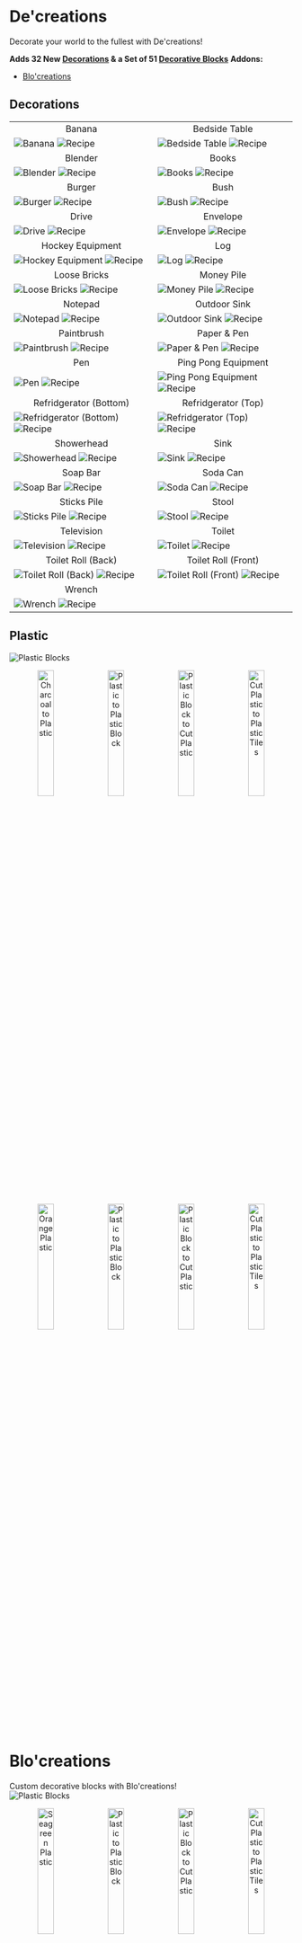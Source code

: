 # De'creations
Decorate your world to the fullest with De'creations!

**Adds 32 New [Decorations](#decorations) & a Set of 51 [Decorative Blocks](#plastic)**
**Addons:**
- [Blo'creations](#blo-creations)

## Decorations
<table>
 <tr> <!-- Row -->
		<td align="center">Banana</td> <!-- Column -->
		<td align="center">Bedside Table</td>
	</tr>
	<tr>
		<td>
   <img src="https://github.com/ChauhanSai/De-creations/blob/main/images/banana.png?raw=true" alt="Banana" />
   <img src="https://github.com/ChauhanSai/De-creations/blob/main/images/banana.recipe.png?raw=true" alt="Recipe" />
  </td>
		<td>
   <img src="https://github.com/ChauhanSai/De-creations/blob/main/images/bedside.png?raw=true" alt="Bedside Table" />
   <img src="https://github.com/ChauhanSai/De-creations/blob/main/images/bedside.recipe.png?raw=true" alt="Recipe" />
  </td>
	</tr>
 <tr>
		<td align="center">Blender</td>
		<td align="center">Books</td>
	</tr>
	<tr>
		<td>
   <img src="https://github.com/ChauhanSai/De-creations/blob/main/images/blender.png?raw=true" alt="Blender" />
   <img src="https://github.com/ChauhanSai/De-creations/blob/main/images/blender.recipe.png?raw=true" alt="Recipe" />
  </td>
		<td>
   <img src="https://github.com/ChauhanSai/De-creations/blob/main/images/books.png?raw=true" alt="Books" />
   <img src="https://github.com/ChauhanSai/De-creations/blob/main/images/books.recipe.png?raw=true" alt="Recipe" />
  </td>
	</tr>
 <tr>
		<td align="center">Burger</td>
		<td align="center">Bush</td>
	</tr>
	<tr>
		<td>
   <img src="https://github.com/ChauhanSai/De-creations/blob/main/images/burger.png?raw=true" alt="Burger" />
   <img src="https://github.com/ChauhanSai/De-creations/blob/main/images/burger.recipe.png?raw=true" alt="Recipe" />
  </td>
		<td>
   <img src="https://github.com/ChauhanSai/De-creations/blob/main/images/bush.png?raw=true" alt="Bush" />
   <img src="https://github.com/ChauhanSai/De-creations/blob/main/images/bush.recipe.png?raw=true" alt="Recipe" />
  </td>
	</tr>
 <tr>
		<td align="center">Drive</td>
		<td align="center">Envelope</td>
	</tr>
	<tr>
		<td>
   <img src="https://github.com/ChauhanSai/De-creations/blob/main/images/drive.png?raw=true" alt="Drive" />
   <img src="https://github.com/ChauhanSai/De-creations/blob/main/images/drive.recipe.png?raw=true" alt="Recipe" />
  </td>
		<td>
   <img src="https://github.com/ChauhanSai/De-creations/blob/main/images/envelope.png?raw=true" alt="Envelope" />
   <img src="https://github.com/ChauhanSai/De-creations/blob/main/images/envelope.recipe.png?raw=true" alt="Recipe" />
  </td>
	</tr>
 <tr>
		<td align="center">Hockey Equipment</td>
		<td align="center">Log</td>
	</tr>
	<tr>
		<td>
   <img src="https://github.com/ChauhanSai/De-creations/blob/main/images/hockey.png?raw=true" alt="Hockey Equipment" />
   <img src="https://github.com/ChauhanSai/De-creations/blob/main/images/hockey.recipe.png?raw=true" alt="Recipe" />
  </td>
		<td>
   <img src="https://github.com/ChauhanSai/De-creations/blob/main/images/csdeclog.png?raw=true" alt="Log" />
   <img src="https://github.com/ChauhanSai/De-creations/blob/main/images/csdeclog.recipe.png?raw=true" alt="Recipe" />
  </td>
	</tr>
 <tr>
		<td align="center">Loose Bricks</td>
		<td align="center">Money Pile</td>
	</tr>
	<tr>
		<td>
   <img src="https://github.com/ChauhanSai/De-creations/blob/main/images/bricks.png?raw=true" alt="Loose Bricks" />
   <img src="https://github.com/ChauhanSai/De-creations/blob/main/images/bricks.recipe.png?raw=true" alt="Recipe" />
  </td>
		<td>
   <img src="https://github.com/ChauhanSai/De-creations/blob/main/images/money.png?raw=true" alt="Money Pile" />
   <img src="https://github.com/ChauhanSai/De-creations/blob/main/images/money.recipe.png?raw=true" alt="Recipe" />
  </td>
	</tr>
 <tr>
		<td align="center">Notepad</td>
		<td align="center">Outdoor Sink</td>
	</tr>
	<tr>
		<td>
   <img src="https://github.com/ChauhanSai/De-creations/blob/main/images/notes.png?raw=true" alt="Notepad" />
   <img src="https://github.com/ChauhanSai/De-creations/blob/main/images/notes.recipe.png?raw=true" alt="Recipe" />
  </td>
		<td>
   <img src="https://github.com/ChauhanSai/De-creations/blob/main/images/sinkoutdoor.png?raw=true" alt="Outdoor Sink" />
   <img src="https://github.com/ChauhanSai/De-creations/blob/main/images/sinkoutdoor.recipe.png?raw=true" alt="Recipe" />
  </td>
	</tr>
 <tr>
		<td align="center">Paintbrush</td>
		<td align="center">Paper & Pen</td>
	</tr>
	<tr>
		<td>
   <img src="https://github.com/ChauhanSai/De-creations/blob/main/images/paintbrush.png?raw=true" alt="Paintbrush" />
   <img src="https://github.com/ChauhanSai/De-creations/blob/main/images/paintbrush.recipe.png?raw=true" alt="Recipe" />
  </td>
		<td>
   <img src="https://github.com/ChauhanSai/De-creations/blob/main/images/paper.png?raw=true" alt="Paper & Pen" />
   <img src="https://github.com/ChauhanSai/De-creations/blob/main/images/paper.recipe.png?raw=true" alt="Recipe" />
  </td>
	</tr>
 <tr>
		<td align="center">Pen</td>
		<td align="center">Ping Pong Equipment</td>
	</tr>
	<tr>
		<td>
   <img src="https://github.com/ChauhanSai/De-creations/blob/main/images/pen.png?raw=true" alt="Pen" />
   <img src="https://github.com/ChauhanSai/De-creations/blob/main/images/pen.recipe.png?raw=true" alt="Recipe" />
  </td>
		<td>
   <img src="https://github.com/ChauhanSai/De-creations/blob/main/images/pong.png?raw=true" alt="Ping Pong Equipment" />
   <img src="https://github.com/ChauhanSai/De-creations/blob/main/images/pong.recipe.png?raw=true" alt="Recipe" />
  </td>
	</tr>
 <tr>
		<td align="center">Refridgerator (Bottom)</td>
		<td align="center">Refridgerator (Top)</td>
	</tr>
	<tr>
		<td>
   <img src="https://github.com/ChauhanSai/De-creations/blob/main/images/fridgebottom.png?raw=true" alt="Refridgerator (Bottom)" />
   <img src="https://github.com/ChauhanSai/De-creations/blob/main/images/fridgebottom.recipe.png?raw=true" alt="Recipe" />
  </td>
		<td>
   <img src="https://github.com/ChauhanSai/De-creations/blob/main/images/fridgetop.png?raw=true" alt="Refridgerator (Top)" />
   <img src="https://github.com/ChauhanSai/De-creations/blob/main/images/fridgetop.recipe.png?raw=true" alt="Recipe" />
  </td>
	</tr>
 <tr>
		<td align="center">Showerhead</td>
		<td align="center">Sink</td>
	</tr>
	<tr>
		<td>
   <img src="https://github.com/ChauhanSai/De-creations/blob/main/images/shower.png?raw=true" alt="Showerhead" />
   <img src="https://github.com/ChauhanSai/De-creations/blob/main/images/shower.recipe.png?raw=true" alt="Recipe" />
  </td>
		<td>
   <img src="https://github.com/ChauhanSai/De-creations/blob/main/images/sink.png?raw=true" alt="Sink" />
   <img src="https://github.com/ChauhanSai/De-creations/blob/main/images/sink.recipe.png?raw=true" alt="Recipe" />
  </td>
	</tr>
 <tr>
		<td align="center">Soap Bar</td>
		<td align="center">Soda Can</td>
	</tr>
	<tr>
		<td>
   <img src="https://github.com/ChauhanSai/De-creations/blob/main/images/soap.png?raw=true" alt="Soap Bar" />
   <img src="https://github.com/ChauhanSai/De-creations/blob/main/images/soap.recipe.png?raw=true" alt="Recipe" />
  </td>
		<td>
   <img src="https://github.com/ChauhanSai/De-creations/blob/main/images/soda.png?raw=true" alt="Soda Can" />
   <img src="https://github.com/ChauhanSai/De-creations/blob/main/images/soda.recipe.png?raw=true" alt="Recipe" />
  </td>
	</tr>
 <tr>
		<td align="center">Sticks Pile</td>
		<td align="center">Stool</td>
	</tr>
	<tr>
		<td>
   <img src="https://github.com/ChauhanSai/De-creations/blob/main/images/sticks.png?raw=true" alt="Sticks Pile" />
   <img src="https://github.com/ChauhanSai/De-creations/blob/main/images/sticks.recipe.png?raw=true" alt="Recipe" />
  </td>
		<td>
   <img src="https://github.com/ChauhanSai/De-creations/blob/main/images/stool.png?raw=true" alt="Stool" />
   <img src="https://github.com/ChauhanSai/De-creations/blob/main/images/stool.recipe.png?raw=true" alt="Recipe" />
  </td>
	</tr>
 <tr>
		<td align="center">Television</td>
		<td align="center">Toilet</td>
	</tr>
	<tr>
		<td>
   <img src="https://github.com/ChauhanSai/De-creations/blob/main/images/tv.png?raw=true" alt="Television" />
   <img src="https://github.com/ChauhanSai/De-creations/blob/main/images/tv.recipe.png?raw=true" alt="Recipe" />
  </td>
		<td>
   <img src="https://github.com/ChauhanSai/De-creations/blob/main/images/toilet.png?raw=true" alt="Toilet" />
   <img src="https://github.com/ChauhanSai/De-creations/blob/main/images/toilet.recipe.png?raw=true" alt="Recipe" />
  </td>
	</tr>
 <tr>
		<td align="center">Toilet Roll (Back)</td>
		<td align="center">Toilet Roll (Front)</td>
	</tr>
	<tr>
		<td>
   <img src="https://github.com/ChauhanSai/De-creations/blob/main/images/rollback.png?raw=true" alt="Toilet Roll (Back)" />
   <img src="https://github.com/ChauhanSai/De-creations/blob/main/images/rollback.recipe.png?raw=true" alt="Recipe" />
  </td>
		<td>
   <img src="https://github.com/ChauhanSai/De-creations/blob/main/images/rollfront.png?raw=true" alt="Toilet Roll (Front)" />
   <img src="https://github.com/ChauhanSai/De-creations/blob/main/images/rollfront.recipe.png?raw=true" alt="Recipe" />
  </td>
	</tr>
 <tr>
		<td align="center">Wrench</td>
		<td align="center"> </td>
	</tr>
	<tr>
		<td>
   <img src="https://github.com/ChauhanSai/De-creations/blob/main/images/wrench.png?raw=true" alt="Wrench" />
   <img src="https://github.com/ChauhanSai/De-creations/blob/main/images/wrench.recipe.png?raw=true" alt="Recipe" />
  </td>
		<td> </td>
	</tr>
</table>

## Plastic
<img src="https://github.com/ChauhanSai/De-creations/blob/main/images/plastic_blocks.png?raw=true" alt="Plastic Blocks" />

<p align="center">
<img src="https://github.com/ChauhanSai/De-creations/blob/main/images/recipe.plastic.png?raw=true" alt="Charcoal to Plastic" width="24%" />

<img src="https://github.com/ChauhanSai/De-creations/blob/main/images/recipe.plastic_block.png?raw=true" alt="Plastic to Plastic Block" width="24%" />

<img src="https://github.com/ChauhanSai/De-creations/blob/main/images/recipe.plastic_cut.png?raw=true" alt="Plastic Block to Cut Plastic" width="24%" />

<img src="https://github.com/ChauhanSai/De-creations/blob/main/images/recipe.plastic_tiles.png?raw=true" alt="Cut Plastic to Plastic Tiles" width="24%" />
</p>
 
<p align="center">
<img src="https://github.com/ChauhanSai/De-creations/blob/main/images/recipe.orange.png?raw=true" alt="Orange Plastic" width="24%" />

<img src="https://github.com/ChauhanSai/De-creations/blob/main/images/recipe.orange_block.png?raw=true" alt="Plastic to Plastic Block" width="24%" />

<img src="https://github.com/ChauhanSai/De-creations/blob/main/images/recipe.orange_cut.png?raw=true" alt="Plastic Block to Cut Plastic" width="24%" />

<img src="https://github.com/ChauhanSai/De-creations/blob/main/images/recipe.orange_tiles.png?raw=true" alt="Cut Plastic to Plastic Tiles" width="24%" />
</p>

# Blo'creations
Custom decorative blocks with Blo'creations!
<br/><img src="https://github.com/ChauhanSai/De-creations/blob/main/addons/Blo'creations/images/plastic_blocks.png?raw=true" alt="Plastic Blocks" />

<p align="center">
<img src="https://github.com/ChauhanSai/De-creations/blob/main/addons/Blo'creations/images/recipe.seagreen.png?raw=true" alt="Seagreen Plastic" width="24%" />

<img src="https://github.com/ChauhanSai/De-creations/blob/main/addons/Blo'creations/images/recipe.seagreen_block.png?raw=true" alt="Plastic to Plastic Block" width="24%" />

<img src="https://github.com/ChauhanSai/De-creations/blob/main/addons/Blo'creations/images/recipe.seagreen_cut.png?raw=true" alt="Plastic Block to Cut Plastic" width="24%" />

<img src="https://github.com/ChauhanSai/De-creations/blob/main/addons/Blo'creations/images/recipe.seagreen_tiles.png?raw=true" alt="Cut Plastic to Plastic Tiles" width="24%" />
</p>
